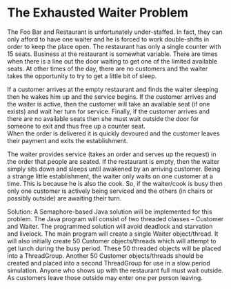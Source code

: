 # The Exhausted Waiter Problem
The Foo Bar and Restaurant is unfortunately under-staffed. In fact, they can only 
afford to have one waiter and he is forced to work double-shifts in order to keep the 
place open.  The restaurant has only a single counter with 15 seats.
  Business at the restaurant is somewhat variable. There are times when there is a 
line out the door waiting to get one of the limited available seats. At other times of 
the day, there are no customers and the waiter takes the opportunity to try to get a 
little bit of sleep.
 
 If a customer arrives at the empty restaurant and finds the waiter sleeping then he 
wakes him up and the service begins. If the customer arrives and the waiter is 
active, then the customer will take an available seat (if one exists) and wait her turn 
for service. Finally, if the customer arrives and there are no available seats then she 
must wait outside the door for someone to exit and thus free up a counter seat.  
When the order is delivered it is quickly devoured and the customer leaves their 
payment and exits the establishment.
 
 The waiter provides service (takes an order and serves up the request) in the order 
that people are seated. If the restaurant is empty, then the waiter simply sits down 
and sleeps until awakened by an arriving customer. Being a strange little 
establishment, the waiter only waits on one customer at a time. This is because he is 
also the cook. So, if the waiter/cook is busy then only one customer is actively being 
serviced and the others (in chairs or possibly outside) are awaiting their turn.


Solution: A Semaphore-based Java solution will be implemented for this problem. The Java program will consist of two threaded classes – Customer and 
Waiter.  The programmed solution will avoid deadlock and starvation and 
livelock.
 The main program will create a single Waiter object/thread. It will also 
initially create 50 Customer objects/threads which will attempt to get lunch 
during the busy period. These 50 threaded objects will be placed into a 
ThreadGroup. Another 50 Customer objects/threads should be created and placed 
into a second ThreadGroup for use in a slow period simulation. Anyone who shows up with the restaurant full 
must wait outside. As customers leave those outside may enter one per person 
leaving. 
